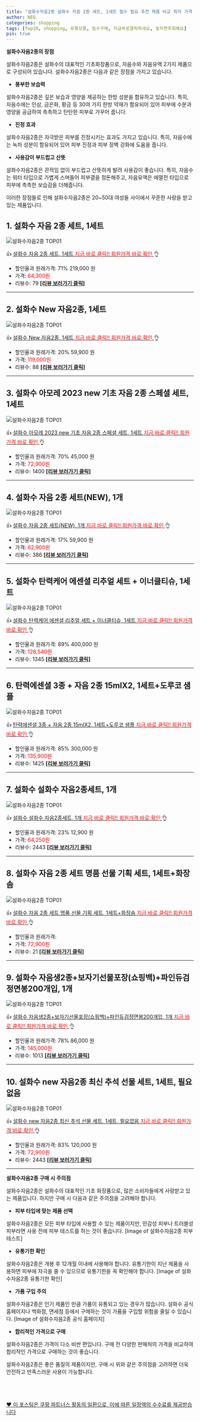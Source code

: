 ```yaml
---
title: "설화수자음2종 설화수 자음 2종 세트, 1세트 필수 필요 추천 제품 비교 최저 가격 비교 장점 구매 후기 구매평"
author: NEO.
categories: shopping
tags: [Top10, shopping, 유행상품, 필수구매, 지금바로클릭하세요, 놓치면후회해요]
pin: true
---
```

**설화수자음2종의 장점**

설화수자음2종은 설화수의 대표적인 기초화장품으로, 자음수와 자음유액 2가지 제품으로 구성되어 있습니다. 설화수자음2종은 다음과 같은 장점을 가지고 있습니다.

* **풍부한 보습력**

설화수자음2종은 깊은 보습과 영양을 제공하는 한방 성분을 함유하고 있습니다. 특히, 자음수에는 인삼, 금은화, 황금 등 30여 가지 한방 약재가 함유되어 있어 피부에 수분과 영양을 공급하여 촉촉하고 탄탄한 피부로 가꾸어 줍니다.

* **진정 효과**

설화수자음2종은 자극받은 피부를 진정시키는 효과도 가지고 있습니다. 특히, 자음수에는 녹차 성분이 함유되어 있어 피부 진정과 피부 장벽 강화에 도움을 줍니다.

* **사용감이 부드럽고 산뜻**

설화수자음2종은 끈적임 없이 부드럽고 산뜻하게 발려 사용감이 좋습니다. 특히, 자음수는 워터 타입으로 가볍게 스며들어 피부결을 정돈해주고, 자음유액은 에멀전 타입으로 피부에 촉촉한 보습감을 더해줍니다.

이러한 장점들로 인해 설화수자음2종은 20~50대 여성들 사이에서 꾸준한 사랑을 받고 있는 제품입니다.

   

## 1. 설화수 자음 2종 세트, 1세트

![설화수자음2종 TOP01](https://thumbnail6.coupangcdn.com/thumbnails/remote/490x490ex/image/vendor_inventory/9793/a9b4499c4171054e5ac252076ecd01828d549d4a96273f8bed2d14434fb5.jpg)


👍 [설화수 자음 2종 세트, 1세트 <font color=red> 지금 바로 클릭!! 회원가격 바로 확인 </font> ](https://link.coupang.com/re/AFFSDP?lptag=AF3617701&subid=GithubCoopas&pageKey=7733518682&traceid=V0-153&itemId=19661361573&vendorItemId=86361003811) 👌 


- 할인율과 원래가격: 71%  219,000   원
- 가격: <span style='color:red'>64,300원</span>
- 리뷰수: 79  [**[리뷰 보러가기 클릭]**](https://link.coupang.com/re/AFFSDP?lptag=AF3617701&subid=GithubCoopas&pageKey=7733518682&traceid=V0-153&itemId=19661361573&vendorItemId=86361003811)

---


   

## 2. 설화수 New 자음2종, 1세트

![설화수자음2종 TOP01](https://thumbnail6.coupangcdn.com/thumbnails/remote/490x490ex/image/retail/images/5033985986841541-b7186d78-894f-4bf6-935e-4d43e6bba0ba.jpg)


👍 [설화수 New 자음2종, 1세트 <font color=red> 지금 바로 클릭!! 회원가격 바로 확인 </font> ](https://link.coupang.com/re/AFFSDP?lptag=AF3617701&subid=GithubCoopas&pageKey=7154032261&traceid=V0-153&itemId=17991665177&vendorItemId=85148212538) 👌 


- 할인율과 원래가격: 20%  59,900   원
- 가격: <span style='color:red'>119,000원</span>
- 리뷰수: 88  [**[리뷰 보러가기 클릭]**](https://link.coupang.com/re/AFFSDP?lptag=AF3617701&subid=GithubCoopas&pageKey=7154032261&traceid=V0-153&itemId=17991665177&vendorItemId=85148212538)

---


   

## 3. 설화수 아모레 2023 new 기초 자음 2종 스페셜 세트, 1세트

![설화수자음2종 TOP01](https://thumbnail6.coupangcdn.com/thumbnails/remote/490x490ex/image/vendor_inventory/46ae/ec55b6907ebac4979e2cbc873c5f80a81b3fdf40998e6d2deec7b28e28a3.png)


👍 [설화수 아모레 2023 new 기초 자음 2종 스페셜 세트, 1세트 <font color=red> 지금 바로 클릭!! 회원가격 바로 확인 </font> ](https://link.coupang.com/re/AFFSDP?lptag=AF3617701&subid=GithubCoopas&pageKey=7506732270&traceid=V0-153&itemId=20431719649&vendorItemId=86927397416) 👌 


- 할인율과 원래가격: 70%  45,000   원
- 가격: <span style='color:red'>72,900원</span>
- 리뷰수: 1400  [**[리뷰 보러가기 클릭]**](https://link.coupang.com/re/AFFSDP?lptag=AF3617701&subid=GithubCoopas&pageKey=7506732270&traceid=V0-153&itemId=20431719649&vendorItemId=86927397416)

---


   

## 4. 설화수 자음 2종 세트(NEW), 1개

![설화수자음2종 TOP01](https://thumbnail9.coupangcdn.com/thumbnails/remote/490x490ex/image/vendor_inventory/331c/63eb653d75c5c8bc4a9bb7d1d8170f174dbc0c446288e8c5cee8062f5583.jpg)


👍 [설화수 자음 2종 세트(NEW), 1개 <font color=red> 지금 바로 클릭!! 회원가격 바로 확인 </font> ](https://link.coupang.com/re/AFFSDP?lptag=AF3617701&subid=GithubCoopas&pageKey=7675247751&traceid=V0-153&itemId=20485824658&vendorItemId=87564573094) 👌 


- 할인율과 원래가격: 17%  59,900   원
- 가격: <span style='color:red'>62,900원</span>
- 리뷰수: 386  [**[리뷰 보러가기 클릭]**](https://link.coupang.com/re/AFFSDP?lptag=AF3617701&subid=GithubCoopas&pageKey=7675247751&traceid=V0-153&itemId=20485824658&vendorItemId=87564573094)

---


   

## 5. 설화수 탄력케어 에센셜 리추얼 세트 + 이너클티슈, 1세트

![설화수자음2종 TOP01](https://thumbnail6.coupangcdn.com/thumbnails/remote/490x490ex/image/vendor_inventory/9a19/fcd001a5d27864b3615d96d18a5650393cd97a3ffe6151a3a6da73d56535.jpg)


👍 [설화수 탄력케어 에센셜 리추얼 세트 + 이너클티슈, 1세트 <font color=red> 지금 바로 클릭!! 회원가격 바로 확인 </font> ](https://link.coupang.com/re/AFFSDP?lptag=AF3617701&subid=GithubCoopas&pageKey=7632622640&traceid=V0-153&itemId=20261313896&vendorItemId=79690421125) 👌 


- 할인율과 원래가격: 89%  400,000   원
- 가격: <span style='color:red'>128,540원</span>
- 리뷰수: 1345  [**[리뷰 보러가기 클릭]**](https://link.coupang.com/re/AFFSDP?lptag=AF3617701&subid=GithubCoopas&pageKey=7632622640&traceid=V0-153&itemId=20261313896&vendorItemId=79690421125)

---


   

## 6. 탄력에센셜 3종 + 자음 2종 15mlX2, 1세트+도루코 샘플

![설화수자음2종 TOP01](https://thumbnail9.coupangcdn.com/thumbnails/remote/490x490ex/image/vendor_inventory/49f1/805f7eec6760356eca68ba85b1cf696cd1fd4b7ddab50ddb9b6827b33dd8.jpg)


👍 [탄력에센셜 3종 + 자음 2종 15mlX2, 1세트+도루코 샘플 <font color=red> 지금 바로 클릭!! 회원가격 바로 확인 </font> ](https://link.coupang.com/re/AFFSDP?lptag=AF3617701&subid=GithubCoopas&pageKey=7595408365&traceid=V0-153&itemId=20079860917&vendorItemId=87844931963) 👌 


- 할인율과 원래가격: 85%  300,000   원
- 가격: <span style='color:red'>135,900원</span>
- 리뷰수: 1425  [**[리뷰 보러가기 클릭]**](https://link.coupang.com/re/AFFSDP?lptag=AF3617701&subid=GithubCoopas&pageKey=7595408365&traceid=V0-153&itemId=20079860917&vendorItemId=87844931963)

---


   

## 7. 설화수 설화수 자음2종세트, 1개

![설화수자음2종 TOP01](https://thumbnail6.coupangcdn.com/thumbnails/remote/490x490ex/image/vendor_inventory/b6a2/bfac5f316930f1d9d42f0abeb362427e3199a697299b18d6f3fae0258941.jpg)


👍 [설화수 설화수 자음2종세트, 1개 <font color=red> 지금 바로 클릭!! 회원가격 바로 확인 </font> ](https://link.coupang.com/re/AFFSDP?lptag=AF3617701&subid=GithubCoopas&pageKey=7695008521&traceid=V0-153&itemId=20587183859&vendorItemId=87662108001) 👌 


- 할인율과 원래가격: 23%  12,900   원
- 가격: <span style='color:red'>64,250원</span>
- 리뷰수: 2443  [**[리뷰 보러가기 클릭]**](https://link.coupang.com/re/AFFSDP?lptag=AF3617701&subid=GithubCoopas&pageKey=7695008521&traceid=V0-153&itemId=20587183859&vendorItemId=87662108001)

---


   

## 8. 설화수 자음 2종 세트 명품 선물 기획 세트, 1세트+화장솜

![설화수자음2종 TOP01](https://thumbnail8.coupangcdn.com/thumbnails/remote/490x490ex/image/vendor_inventory/887e/4096c4190ddecf33aec8eb9a9a5950776dfce31d13cfe0bd6287b3c71c1d.png)


👍 [설화수 자음 2종 세트 명품 선물 기획 세트, 1세트+화장솜 <font color=red> 지금 바로 클릭!! 회원가격 바로 확인 </font> ](https://link.coupang.com/re/AFFSDP?lptag=AF3617701&subid=GithubCoopas&pageKey=7656394454&traceid=V0-153&itemId=20385628472&vendorItemId=85729489264) 👌 


- 할인율과 원래가격: 
- 가격: <span style='color:red'>72,900원</span>
- 리뷰수: 21  [**[리뷰 보러가기 클릭]**](https://link.coupang.com/re/AFFSDP?lptag=AF3617701&subid=GithubCoopas&pageKey=7656394454&traceid=V0-153&itemId=20385628472&vendorItemId=85729489264)

---


   

## 9. 설화수 자음생2종+보자기선물포장(쇼핑백)+파인듀검정면봉200개입, 1개

![설화수자음2종 TOP01](https://thumbnail6.coupangcdn.com/thumbnails/remote/490x490ex/image/vendor_inventory/6b9e/aa22856b2f00c67f8103180147896fd9a18a2b56232c499492f87566076e.jpg)


👍 [설화수 자음생2종+보자기선물포장(쇼핑백)+파인듀검정면봉200개입, 1개 <font color=red> 지금 바로 클릭!! 회원가격 바로 확인 </font> ](https://link.coupang.com/re/AFFSDP?lptag=AF3617701&subid=GithubCoopas&pageKey=6475510053&traceid=V0-153&itemId=14151512199&vendorItemId=81398027247) 👌 


- 할인율과 원래가격: 78%  86,000   원
- 가격: <span style='color:red'>145,000원</span>
- 리뷰수: 1013  [**[리뷰 보러가기 클릭]**](https://link.coupang.com/re/AFFSDP?lptag=AF3617701&subid=GithubCoopas&pageKey=6475510053&traceid=V0-153&itemId=14151512199&vendorItemId=81398027247)

---


   

## 10. 설화수 new 자음2종 최신 추석 선물 세트, 1세트, 필요없음

![설화수자음2종 TOP01](https://thumbnail8.coupangcdn.com/thumbnails/remote/490x490ex/image/vendor_inventory/443c/34aca65a53275a1d52ba6c7bca66dfd11f35ebeaeaffb6429a8f2bba77eb.png)


👍 [설화수 new 자음2종 최신 추석 선물 세트, 1세트, 필요없음 <font color=red> 지금 바로 클릭!! 회원가격 바로 확인 </font> ](https://link.coupang.com/re/AFFSDP?lptag=AF3617701&subid=GithubCoopas&pageKey=7714819207&traceid=V0-153&itemId=20689270955&vendorItemId=86927457068) 👌 


- 할인율과 원래가격: 83%  120,000   원
- 가격: <span style='color:red'>72,900원</span>
- 리뷰수: 2443  [**[리뷰 보러가기 클릭]**](https://link.coupang.com/re/AFFSDP?lptag=AF3617701&subid=GithubCoopas&pageKey=7714819207&traceid=V0-153&itemId=20689270955&vendorItemId=86927457068)

---
**설화수자음2종 구매 시 주의점**

설화수자음2종은 설화수의 대표적인 기초 화장품으로, 많은 소비자들에게 사랑받고 있는 제품입니다. 하지만 구매 시 다음과 같은 주의점을 고려해야 합니다.

* **피부 타입에 맞는 제품 선택**

설화수자음2종은 모든 피부 타입에 사용할 수 있는 제품이지만, 민감성 피부나 트러블성 피부라면 사용 전에 피부 테스트를 하는 것이 좋습니다.
[Image of 설화수자음2종 피부 테스트]

* **유통기한 확인**

설화수자음2종은 개봉 후 12개월 이내에 사용해야 합니다. 유통기한이 지난 제품을 사용하면 피부에 자극을 줄 수 있으므로 유통기한을 꼭 확인해야 합니다.
[Image of 설화수자음2종 유통기한 확인]

* **가품 구입 주의**

설화수자음2종은 인기 제품인 만큼 가품이 유통되고 있는 경우가 많습니다. 설화수 공식 홈페이지나 백화점, 면세점 등에서 구매하는 것이 가품을 구입할 위험을 줄일 수 있습니다.
[Image of 설화수자음2종 공식 홈페이지]

* **합리적인 가격으로 구매**

설화수자음2종은 가격이 다소 비싼 편입니다. 구매 전 다양한 판매처의 가격을 비교하여 합리적인 가격으로 구매하는 것이 좋습니다.

설화수자음2종은 좋은 품질의 제품이지만, 구매 시 위와 같은 주의점을 고려하면 더욱 안전하고 만족스러운 사용이 가능합니다.<br><br><br><br><br> [ ❤  이 포스팅은 쿠팡 파트너스 활동의 일환으로, 이에 따른 일정액의 수수료를 제공받습니다](https://link.coupang.com/a/bcEFyh)